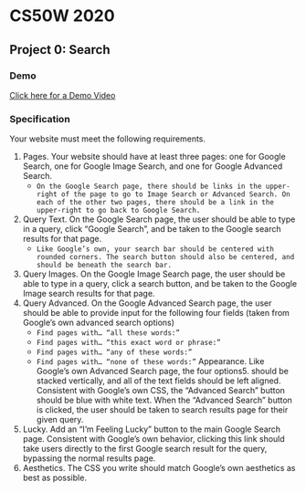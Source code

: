# CS50W 2020
## Project 0: Search
### Demo
[Click here for a Demo Video](https://youtu.be/svHbYXKZzKg)
### Specification
Your website must meet the following requirements.

1. Pages. Your website should have at least three pages: one for Google Search, one for Google Image Search, and one for Google Advanced Search.
    * `On the Google Search page, there should be links in the upper-right of the page to go to Image Search or Advanced Search. On each of the other two pages, there should be a link in the upper-right to go back to Google Search.`
2. Query Text. On the Google Search page, the user should be able to type in a query, click “Google Search”, and be taken to the Google search results for that page.
    * `Like Google’s own, your search bar should be centered with rounded corners. The search button should also be centered, and should be beneath the search bar.`
3. Query Images. On the Google Image Search page, the user should be able to type in a query, click a search button, and be taken to the Google Image search results for that page.
4. Query Advanced. On the Google Advanced Search page, the user should be able to provide input for the following four fields (taken from Google’s own advanced search options)
    * `Find pages with… “all these words:”`
    * `Find pages with… “this exact word or phrase:”`
    * `Find pages with… “any of these words:”`
    * `Find pages with… “none of these words:”`
Appearance. Like Google’s own Advanced Search page, the four options5.  should be stacked vertically, and all of the text fields should be left aligned.
Consistent with Google’s own CSS, the “Advanced Search” button should be blue with white text. When the “Advanced Search” button is clicked, the user should be taken to search results page for their given query.
6. Lucky. Add an “I’m Feeling Lucky” button to the main Google Search page. Consistent with Google’s own behavior, clicking this link should take users directly to the first Google search result for the query, bypassing the normal results page.
7. Aesthetics. The CSS you write should match Google’s own aesthetics as best as possible.
